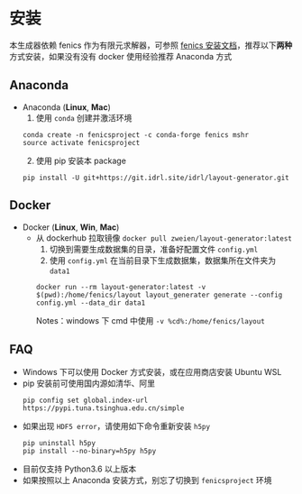 # 安装

本生成器依赖 fenics 作为有限元求解器，可参照 [fenics 安装文档](https://fenicsproject.org/download/)，推荐以下**两种**方式安装，如果没有没有 docker 使用经验推荐 Anaconda 方式

## Anaconda

- Anaconda (**Linux**, **Mac**)
  1. 使用 `conda` 创建并激活环境
  ```text
  conda create -n fenicsproject -c conda-forge fenics mshr
  source activate fenicsproject
  ```
  2. 使用 pip 安装本 package
  ```text
  pip install -U git+https://git.idrl.site/idrl/layout-generator.git
  ```

## Docker

- Docker (**Linux**, **Win**, **Mac**)
  - 从 dockerhub 拉取镜像 `docker pull zweien/layout-generator:latest`
    1. 切换到需要生成数据集的目录，准备好配置文件 `config.yml`
    2. 使用 `config.yml` 在当前目录下生成数据集，数据集所在文件夹为 `data1`
    ```text
    docker run --rm layout-generator:latest -v $(pwd):/home/fenics/layout layout_generater generate --config config.yml --data_dir data1
    ```
    Notes：windows 下 cmd 中使用 `-v %cd%:/home/fenics/layout`


## FAQ

- Windows 下可以使用 Docker 方式安装，或在应用商店安装 Ubuntu WSL
- pip 安装前可使用国内源如清华、阿里 
  ```
  pip config set global.index-url https://pypi.tuna.tsinghua.edu.cn/simple
  ```
- 如果出现 `HDF5 error`，请使用如下命令重新安装 `h5py`
  ```text
  pip uninstall h5py
  pip install --no-binary=h5py h5py
  ```
- 目前仅支持 Python3.6 以上版本
- 如果按照以上 Anaconda 安装方式，别忘了切换到 `fenicsproject` 环境
